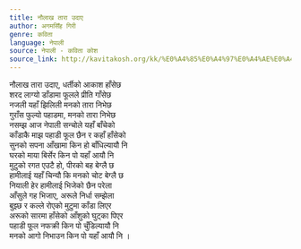 ```yaml
---
title: नौलाख तारा उदाए
author: अगमसिँह गिरी
genre: कविता
language: नेपाली
source: नेपाली - कविता कोश
source_link: http://kavitakosh.org/kk/%E0%A4%85%E0%A4%97%E0%A4%AE%E0%A4%B8%E0%A4%BF%E0%A4%81%E0%A4%B9_%E0%A4%97%E0%A4%BF%E0%A4%B0%E0%A5%80
---
```


नौलाख तारा उदाए, धर्तीको आकाश हाँसेछ  
शरद लाग्यो डाँडामा फूलले प्रीति गाँसेछ  
नजली यहाँ झिलिली मनको तारा निभेछ  
गुराँस फुल्यो पहाडमा, मनको तारा निभेछ  
नसम्झ आज नेपाली सन्चोले यहाँ बाँचेको  
काँडाकै माझ पहाडी फूल छैन र कहाँ हाँसेको  
सुनको सपना आँखामा किन हो बाँधिल्यायौ नि  
घरको माया बिर्सेर किन पो यहाँ आयौ नि  
मुटुको रगत एउटै हो, पीरको बह बेग्लै छ  
हामीलाई यहाँ चिन्यौ कि मनको चोट बेग्लै छ  
नियाली हेर हामीलाई भिजेको छैन परेला  
आँसुले गह भिजाए, अरूले निर्धा सम्झेला  
बुझ्छ र कल्ले रोएको मुटुमा काँडा लिएर  
अरूको सारमा हाँसेको आँशुको घुट्का पिएर  
पहाडी फूल नफक्री किन पो चुँडिल्यायौ नि  
मनको आगो निभाउन किन पो यहाँ आयौ नि ।
